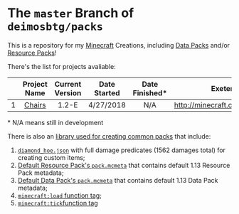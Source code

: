# The `master` Branch of `deimosbtg/packs`

This is a repository for my [Minecraft][mcl] Creations, including [Data Packs][dtl] and/or [Resource Packs][rpl]!

There's the list for projects avaliable:

  |     | Project Name | Current Version | Date Started | Date Finished\* | Exeternal Download Link |
  | --- | :---: | :---: | :---: | :---: | :---: |
  | 1 | [Chairs][chr] | 1.2-E | 4/27/2018 | N/A | http://minecraft.curseforge.com/projects/chairs |

  \* N/A means still in development

There is also an [library used for creating common packs][lib] that include:
1. [`diamond_hoe.json`][dho] with full damage predicates (1562 damages total) for creating custom items;
2. [Default Resource Pack's `pack.mcmeta`][drp] that contains default 1.13 Resource Pack metadata;
3. [Default Data Pack's `pack.mcmeta`][ddp] that contains default 1.13 Data Pack metadata;
4. [`minecraft:load` function tag][lft];
5. [`minecraft:tick`function tag][tft]


[mcl]: http://minecraft.net
[dtl]: http://minecraft.gamepedia.com/data_pack
[rpl]: http://minecraft.gamepedia.com/resource_pack
[chr]: https://github.com/deimosbtg/packs/tree/chairs
[lib]: .libraries
[dho]: .libraries/resource_pack/assets/minecraft/models/item/diamond_hoe.json
[drp]: .libraries/resource_pack/pack.mcmeta
[ddp]: .libraries/data_pack/pack.mcmeta
[lft]: .libraries/data_pack/data/minecraft/tags/functions/load.json
[tft]: .libraries/data_pack/data/minecraft/tags/functions/tick.json
